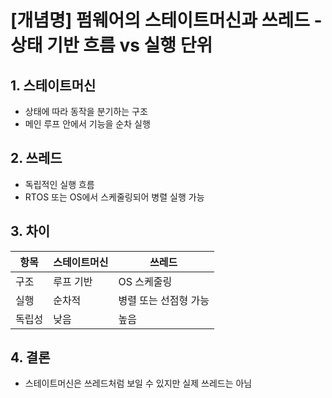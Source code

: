 # [개념명] 펌웨어의 스테이트머신과 쓰레드 - 상태 기반 흐름 vs 실행 단위

## 1. 스테이트머신
- 상태에 따라 동작을 분기하는 구조
- 메인 루프 안에서 기능을 순차 실행

## 2. 쓰레드
- 독립적인 실행 흐름
- RTOS 또는 OS에서 스케줄링되어 병렬 실행 가능

## 3. 차이
| 항목 | 스테이트머신 | 쓰레드 |
|------|---------------|--------|
| 구조 | 루프 기반 | OS 스케줄링 |
| 실행 | 순차적 | 병렬 또는 선점형 가능 |
| 독립성 | 낮음 | 높음 |

## 4. 결론
- 스테이트머신은 쓰레드처럼 보일 수 있지만 실제 쓰레드는 아님